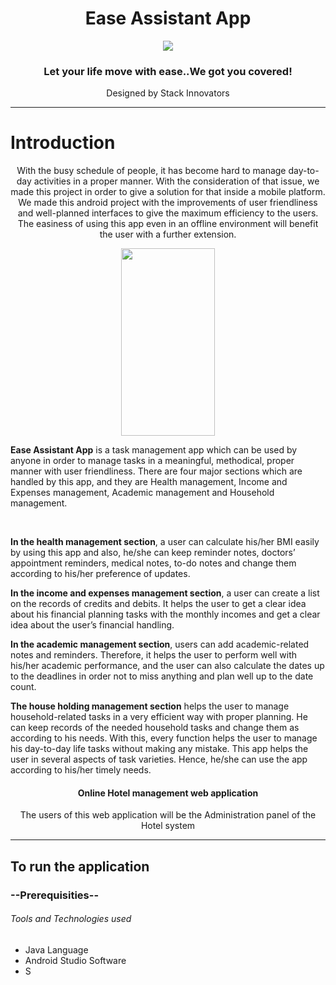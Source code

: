 <h1 align="center">Ease Assistant App</h1>

<p align="center" ><img src="https://user-images.githubusercontent.com/67775680/122566076-c546f180-d064-11eb-838d-6404588eed68.jpg"></p>

<h3  align="center">Let your life move with ease..We got you covered!</h3>
<p align="center">Designed by Stack Innovators</p>
<hr/>

<h1>Introduction</h1>
<p align="center"> With the busy schedule of people, it has become hard to manage day-to-day activities in a proper manner. With the consideration of that issue, we made this project in order to give a solution for that inside a mobile platform. We made this android project with the improvements of user friendliness and well-planned interfaces to give the maximum efficiency to the users. The easiness of using this app even in an offline environment will benefit the user with a further extension.
 
 <p align="center" ><img src="https://user-images.githubusercontent.com/67775680/122571312-38069b80-d06a-11eb-8807-23069bc1d450.PNG" width="150" height="300"></p>

<b>Ease Assistant App</b> is a task management app which can be used by anyone in order to manage tasks in a meaningful, methodical, proper manner with user friendliness. There are four major sections which are handled by this app, and they are Health management, Income and Expenses management, Academic management and Household management.
 
 <br>

<b>In the health management section</b>, a user can calculate his/her BMI easily by using this app and also, he/she can keep reminder notes, doctors’ appointment reminders, medical notes, to-do notes and change them according to his/her preference of updates.

<b>In the income and expenses management section</b>, a user can create a list on the records of credits and debits. It helps the user to get a clear idea about his financial planning tasks with the monthly incomes and get a clear idea about the user’s financial handling.

<b>In the academic management section</b>, users can add academic-related notes and reminders. Therefore, it helps the user to perform well with his/her academic performance, and the user can also calculate the dates up to the deadlines in order not to miss anything and plan well up to the date count.

<b>The house holding management section</b> helps the user to manage household-related tasks in a very efficient way with proper planning. He can keep records of the needed household tasks and change them as according to his needs. With this, every function helps the user to manage his day-to-day life tasks without making any mistake. This app helps the user in several aspects of task varieties. Hence, he/she can use the app according to his/her timely needs. 
</p>

<h4 align="center"> Online Hotel management web application</h4>
<p align="center">The users of this web application will be the Administration panel of the Hotel system</p>
<hr/>

## To run the application

### --Prerequisities--

 ###### Tools and Technologies used

- Java Language
- Android Studio Software
- S
